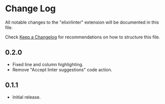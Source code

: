 # Change Log
All notable changes to the "elixirlinter" extension will be documented in this file.

Check [Keep a Changelog](http://keepachangelog.com/) for recommendations on how to structure this file.

## 0.2.0
- Fixed line and column highlighting.
- Remove "Accept linter suggestions" code action.
## 0.1.1
- Initial release.
